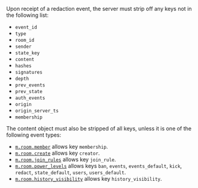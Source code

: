 
Upon receipt of a redaction event, the server must strip off any keys
not in the following list:

-   `event_id`
-   `type`
-   `room_id`
-   `sender`
-   `state_key`
-   `content`
-   `hashes`
-   `signatures`
-   `depth`
-   `prev_events`
-   `prev_state`
-   `auth_events`
-   `origin`
-   `origin_server_ts`
-   `membership`

The content object must also be stripped of all keys, unless it is one
of the following event types:

-   [`m.room.member`](/client-server-api#mroommember) allows key `membership`.
-   [`m.room.create`](/client-server-api#mroomcreate) allows key `creator`.
-   [`m.room.join_rules`](/client-server-api#mroomjoin_rules) allows key `join_rule`.
-   [`m.room.power_levels`](/client-server-api#mroompower_levels) allows keys
    `ban`, `events`, `events_default`, `kick`, `redact`, `state_default`, `users`,
    `users_default`.
-   [`m.room.history_visibility`](/client-server-api#mroomhistory_visibility) allows
    key `history_visibility`.
